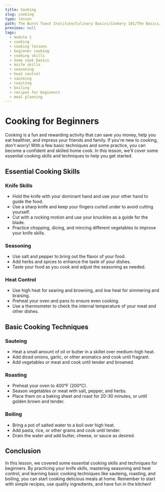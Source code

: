 ```yaml
---
title: Cooking
slug: cooking
type: lesson
path: The Burnt Toast Institute/Culinary Basics/Cookery 101/The Basics/Cooking
previous: null
tags:
  - module 1
  - cooking
  - cooking lessons
  - beginner cooking
  - cooking skills
  - home cook basics
  - knife skills
  - seasoning
  - heat control
  - sauteing
  - roasting
  - boiling
  - recipes for beginners
  - meal planning
---
```


# Cooking for Beginners

Cooking is a fun and rewarding activity that can save you money, help you eat healthier, and impress your friends and family. If you're new to cooking, don't worry! With a few basic techniques and some practice, you can become a confident and skilled home cook. In this lesson, we'll cover some essential cooking skills and techniques to help you get started.

## Essential Cooking Skills

### Knife Skills

- Hold the knife with your dominant hand and use your other hand to guide the food.
- Use a sharp knife and keep your fingers curled under to avoid cutting yourself.
- Cut with a rocking motion and use your knuckles as a guide for the blade.
- Practice chopping, dicing, and mincing different vegetables to improve your knife skills.

### Seasoning

- Use salt and pepper to bring out the flavor of your food.
- Add herbs and spices to enhance the taste of your dishes.
- Taste your food as you cook and adjust the seasoning as needed.

### Heat Control

- Use high heat for searing and browning, and low heat for simmering and braising.
- Preheat your oven and pans to ensure even cooking.
- Use a thermometer to check the internal temperature of your meat and other dishes.

## Basic Cooking Techniques

### Sauteing

- Heat a small amount of oil or butter in a skillet over medium-high heat.
- Add diced onions, garlic, or other aromatics and cook until fragrant.
- Add vegetables or meat and cook until tender and browned.

### Roasting

- Preheat your oven to 400°F (200°C).
- Season vegetables or meat with salt, pepper, and herbs.
- Place them on a baking sheet and roast for 20-30 minutes, or until golden brown and tender.

### Boiling

- Bring a pot of salted water to a boil over high heat.
- Add pasta, rice, or other grains and cook until tender.
- Drain the water and add butter, cheese, or sauce as desired.

## Conclusion

In this lesson, we covered some essential cooking skills and techniques for beginners. By practicing your knife skills, mastering seasoning and heat control, and learning basic cooking techniques like sauteing, roasting, and boiling, you can start cooking delicious meals at home. Remember to start with simple recipes, use quality ingredients, and have fun in the kitchen!
